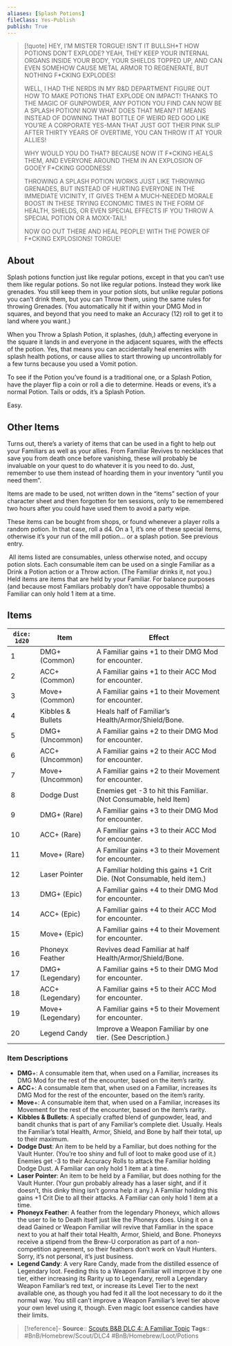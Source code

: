```yaml
---
aliases: [Splash Potions]
fileClass: Yes-Publish
publish: True
---
```


> [!quote] HEY, I’M MISTER TORGUE! 
> ISN’T IT BULLSH\*T HOW POTIONS DON’T EXPLODE? YEAH, THEY KEEP YOUR INTERNAL ORGANS INSIDE YOUR BODY, YOUR SHIELDS TOPPED UP, AND CAN EVEN SOMEHOW CAUSE METAL ARMOR TO REGENERATE, BUT NOTHING F\*CKING EXPLODES! 
> 
> WELL, I HAD THE NERDS IN MY R&D DEPARTMENT FIGURE OUT HOW TO MAKE POTIONS THAT EXPLODE ON IMPACT! THANKS TO THE MAGIC OF GUNPOWDER, ANY POTION YOU FIND CAN NOW BE A SPLASH POTION! NOW WHAT DOES THAT MEAN? IT MEANS INSTEAD OF DOWNING THAT BOTTLE OF WEIRD RED GOO LIKE YOU’RE A CORPORATE YES-MAN THAT JUST GOT THEIR PINK SLIP AFTER THIRTY YEARS OF OVERTIME, YOU CAN THROW IT AT YOUR ALLIES!
> 
> WHY WOULD YOU DO THAT? BECAUSE NOW IT F\*CKING HEALS THEM, AND EVERYONE AROUND THEM IN AN EXPLOSION OF GOOEY F\*CKING GOODNESS!
> 
> THROWING A SPLASH POTION WORKS JUST LIKE THROWING GRENADES, BUT INSTEAD OF HURTING EVERYONE IN THE IMMEDIATE VICINITY, IT GIVES THEM A MUCH-NEEDED MORALE BOOST IN THESE TRYING ECONOMIC TIMES IN THE FORM OF HEALTH, SHIELDS, OR EVEN SPECIAL EFFECTS IF YOU THROW A SPECIAL POTION OR A MOXX-TAIL!
> 
> NOW GO OUT THERE AND HEAL PEOPLE!
> WITH THE POWER OF F\*CKING EXPLOSIONS!
> TORGUE!

## About

Splash potions function just like regular potions, except in that you can’t use them like regular potions.  So not like regular potions. 
Instead they work like grenades. You still keep them in your potion slots, but unlike regular potions you can’t drink them, but you can Throw them, using the same rules for throwing Grenades. (You automatically hit if within your DMG Mod in squares, and beyond that you need to make an Accuracy (12) roll to get it to land where you want.)

When you Throw a Splash Potion, it splashes, (duh,) affecting everyone in the square it lands in and everyone in the adjacent squares, with the effects of the potion. Yes, that means you can accidentally heal enemies with splash health potions, or cause allies to start throwing up uncontrollably for a few turns because you used a Vomit potion.

To see if the Potion you’ve found is a traditional one, or a Splash Potion, have the player flip a coin or roll a die to determine. Heads or evens, it’s a normal Potion. Tails or odds, it’s a Splash Potion. 

Easy.

## Other Items

Turns out, there’s a variety of items that can be used in a fight to help out your Familiars as well as your allies. From Familiar Revives to necklaces that save you from death once before vanishing, these will probably be invaluable on your quest to do whatever it is you need to do. Just, remember to use them instead of hoarding them in your inventory “until you need them”. 

Items are made to be used, not written down in the “items” section of your character sheet and then forgotten for ten sessions, only to be remembered two hours after you could have used them to avoid a party wipe.

These items can be bought from shops, or found whenever a player rolls a random potion. In that case, roll a d4. On a 1, it’s one of these special items, otherwise it’s your run of the mill potion… or a splash potion. See previous entry.

 All items listed are consumables, unless otherwise noted, and occupy potion slots. Each consumable item can be used on a single Familiar as a Drink a Potion action or a Throw action. (The Familiar drinks it, not you.) Held items are items that are held by your Familiar. For balance purposes (and because most Familiars probably don’t have opposable thumbs) a Familiar can only hold 1 item at a time.

## Items

| `dice: 1d20` | Item              | Effect                                                                  |
| ------------ | ----------------- | ----------------------------------------------------------------------- |
| 1            | DMG+ (Common)     | A Familiar gains +1 to their DMG Mod for encounter.                     |
| 2            | ACC+ (Common)     | A Familiar gains +1 to their ACC Mod for encounter.                     |
| 3            | Move+ (Common)    | A Familiar gains +1 to their Movement for encounter.                    |
| 4            | Kibbles & Bullets | Heals half of Familiar’s Health/Armor/Shield/Bone.                      |
| 5            | DMG+ (Uncommon)   | A Familiar gains +2 to their DMG Mod for encounter.                     |
| 6            | ACC+ (Uncommon)   | A Familiar gains +2 to their ACC Mod for encounter.                     |
| 7            | Move+ (Uncommon)  | A Familiar gains +2 to their Movement for encounter.                    |
| 8            | Dodge Dust        | Enemies get -3 to hit this Familiar. (Not Consumable, held Item)        |
| 9            | DMG+ (Rare)       | A Familiar gains +3 to their DMG Mod for encounter.                     |
| 10           | ACC+ (Rare)       | A Familiar gains +3 to their ACC Mod for encounter.                     |
| 11           | Move+ (Rare)      | A Familiar gains +3 to their Movement for encounter.                    |
| 12           | Laser Pointer     | A Familiar holding this gains +1 Crit Die. (Not Consumable, held item.) |
| 13           | DMG+ (Epic)       | A Familiar gains +4 to their DMG Mod for encounter.                     |
| 14           | ACC+ (Epic)       | A Familiar gains +4 to their ACC Mod for encounter.                     |
| 15           | Move+ (Epic)      | A Familiar gains +4 to their Movement for encounter.                    |
| 16           | Phoneyx Feather   | Revives dead Familiar at half Health/Armor/Shield/Bone.                 |
| 17           | DMG+ (Legendary)  | A Familiar gains +5 to their DMG Mod for encounter.                     |
| 18           | ACC+ (Legendary)  | A Familiar gains +5 to their ACC Mod for encounter.                     |
| 19           | Move+ (Legendary) | A Familiar gains +5 to their Movement for encounter.                    |
| 20           | Legend Candy      | Improve a Weapon Familiar by one tier. (See Description.)               |


### Item Descriptions

- **DMG**+: A consumable item that, when used on a Familiar, increases its DMG Mod for the rest of the encounter, based on the item’s rarity.
- **ACC**+: A consumable item that, when used on a Familiar, increases its DMG Mod for the rest of the encounter, based on the item’s rarity.
- **Move**+: A consumable item that, when used on a Familiar, increases its Movement for the rest of the encounter, based on the item’s rarity.
- **Kibbles & Bullets**: A specially crafted blend of gunpowder, lead, and bandit chunks that is part of any Familiar’s complete diet. Usually. Heals the Familiar’s total Health, Armor, Shield, and Bone by half their total, up to their maximum.
- **Dodge Dust**: An item to be held by a Familiar, but does nothing for the Vault Hunter. (You’re too shiny and full of loot to make good use of it.) Enemies get -3 to their Accuracy Rolls to attack the Familiar holding Dodge Dust. A Familiar can only hold 1 item at a time.
- **Laser Pointer**: An item to be held by a Familiar, but does nothing for the Vault Hunter. (Your gun probably already has a laser sight, and if it doesn’t, this dinky thing isn’t gonna help it any.) A Familiar holding this gains +1 Crit Die to all their attacks. A Familiar can only hold 1 item at a time.
- **Phoneyx Feather**: A feather from the legendary Phoneyx, which allows the user to lie to Death itself just like the Phoneyx does. Using it on a dead Gained or Weapon Familiar will revive that Familiar in the space next to you at half their total Health, Armor, Shield, and Bone. Phoneyxs receive a stipend from the Brew-U corporation as part of a non-competition agreement, so their feathers don’t work on Vault Hunters. Sorry, it’s not personal, it’s just business.
- **Legend Candy**: A very Rare Candy, made from the distilled essence of Legendary loot. Feeding this to a Weapon Familiar will improve it by one tier, either increasing its Rarity up to Legendary, reroll a Legendary Weapon Familiar’s red text, or increase its Level Tier to the next available one, as though you had fed it all the loot necessary to do it the normal way. You still can’t improve a Weapon Familiar’s level tier above your own level using it, though. Even magic loot essence candies have their limits.

> [!reference]-
> **Source**:: [Scouts B&B DLC 4: A Familiar Topic](https://docs.google.com/document/d/1ai4ewve-s4H2qVk74OmzmLpxslrXJc4pEC6FiSP59LE/edit)
> **Tags**:: #BnB/Homebrew/Scout/DLC4 #BnB/Homebrew/Loot/Potions